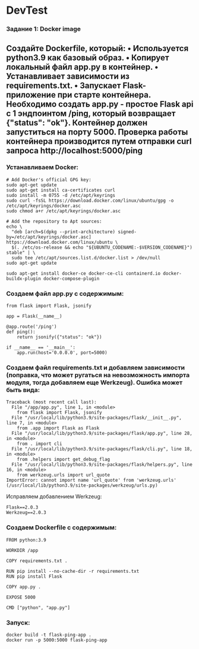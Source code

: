 # DevTest
### Задание 1: Docker image
Создайте Dockerfile, который:
• Используется python3.9 как базовый образ.
• Копирует локальный файл app.py в контейнер.
• Устанавливает зависимости из requirements.txt.
• Запускает Flask-приложение при старте контейнера.
Необходимо создать app.py - простое Flask api с 1 эндпоинтом /ping, который возвращает {"status": "ok"}.
Контейнер должен запуститься на порту 5000. Проверка работы контейнера производится путем отправки curl запроса http://localhost:5000/ping
------------------------------------------------------------------------------------------------------------------------------------------
### Устанавливаем Docker:
```
# Add Docker's official GPG key:
sudo apt-get update
sudo apt-get install ca-certificates curl
sudo install -m 0755 -d /etc/apt/keyrings
sudo curl -fsSL https://download.docker.com/linux/ubuntu/gpg -o /etc/apt/keyrings/docker.asc
sudo chmod a+r /etc/apt/keyrings/docker.asc

# Add the repository to Apt sources:
echo \
  "deb [arch=$(dpkg --print-architecture) signed-by=/etc/apt/keyrings/docker.asc] https://download.docker.com/linux/ubuntu \
  $(. /etc/os-release && echo "${UBUNTU_CODENAME:-$VERSION_CODENAME}") stable" | \
  sudo tee /etc/apt/sources.list.d/docker.list > /dev/null
sudo apt-get update

sudo apt-get install docker-ce docker-ce-cli containerd.io docker-buildx-plugin docker-compose-plugin
```

### Создаем файл app.py с содержимым:
```
from flask import Flask, jsonify

app = Flask(__name__)

@app.route('/ping')
def ping():
    return jsonify({"status": "ok"})

if __name__ == '__main__':
    app.run(host='0.0.0.0', port=5000)
```

### Создаем файл requirements.txt и добавляем зависимости (поправка, что может ругаться на невозможность импорта модуля, тогда добавляем еще Werkzeug). Ошибка может быть вида:
```
Traceback (most recent call last):
  File "/app/app.py", line 1, in <module>
    from flask import Flask, jsonify
  File "/usr/local/lib/python3.9/site-packages/flask/__init__.py", line 7, in <module>
    from .app import Flask as Flask
  File "/usr/local/lib/python3.9/site-packages/flask/app.py", line 28, in <module>
    from . import cli
  File "/usr/local/lib/python3.9/site-packages/flask/cli.py", line 18, in <module>
    from .helpers import get_debug_flag
  File "/usr/local/lib/python3.9/site-packages/flask/helpers.py", line 16, in <module>
    from werkzeug.urls import url_quote
ImportError: cannot import name 'url_quote' from 'werkzeug.urls' (/usr/local/lib/python3.9/site-packages/werkzeug/urls.py)
```
Исправляем добавлением Werkzeug:
```
Flask==2.0.3
Werkzeug==2.0.3
```

### Создаем Dockerfile с содержимым:
```
FROM python:3.9

WORKDIR /app

COPY requirements.txt .

RUN pip install --no-cache-dir -r requirements.txt
RUN pip install Flask

COPY app.py .

EXPOSE 5000

CMD ["python", "app.py"]
```

### Запуск:
```
docker build -t flask-ping-app .
docker run -p 5000:5000 flask-ping-app
```

